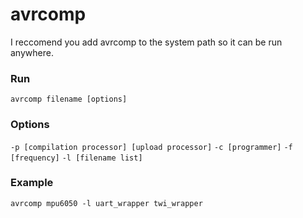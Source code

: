 # avrcomp

I reccomend you add avrcomp to the system path so it can be run anywhere.

### Run
```avrcomp filename [options]```

### Options
`-p [compilation processor] [upload processor]`
```-c [programmer]```
```-f [frequency]```
```-l [filename list]```

### Example
```avrcomp mpu6050 -l uart_wrapper twi_wrapper```
